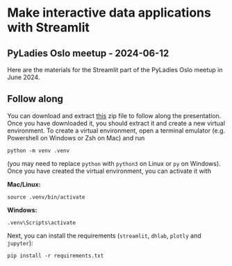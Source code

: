 # Make interactive data applications with Streamlit
## PyLadies Oslo meetup - 2024-06-12

Here are the materials for the Streamlit part of the PyLadies Oslo meetup in June 2024.


## Follow along

You can download and extract [this](https://github.com/MarieRoald/streamlit-pyladies/archive/refs/heads/start-template.zip) zip file to follow along the presentation.
Once you have downloaded it, you should extract it and create a new virtual environment.
To create a virtual environment, open a terminal emulator (e.g. Powershell on Windows or Zsh on Mac) and run

```raw
python -m venv .venv
```

(you may need to replace `python` with `python3` on Linux or `py` on Windows).
Once you have created the virtual environment, you can activate it with

**Mac/Linux:**
```raw
source .venv/bin/activate
```

**Windows:**
```raw
.venv\Scripts\activate
```

Next, you can install the requirements (`streamlit`, `dhlab`, `plotly` and `jupyter`):

```raw
pip install -r requirements.txt
```
